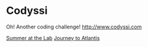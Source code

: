 # Codyssi
Oh! Another coding challenge! http://www.codyssi.com

[Summer at the Lab](https://www.codyssi.com/challenge_set_1?)
[Journey to Atlantis](https://www.codyssi.com/challenge_set_2?)
